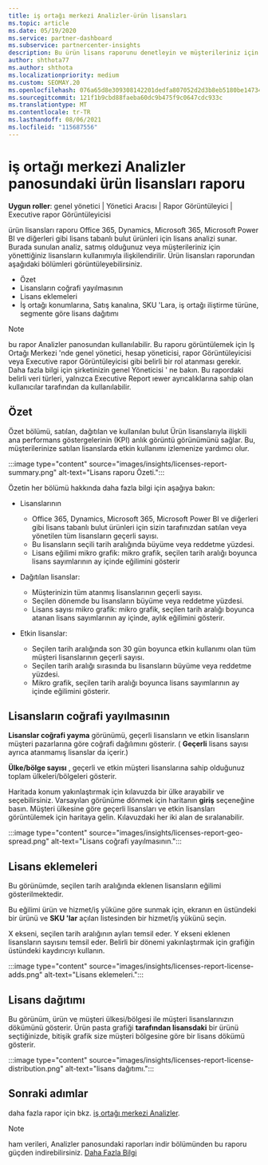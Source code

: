 ```yaml
---
title: iş ortağı merkezi Analizler-ürün lisansları
ms.topic: article
ms.date: 05/19/2020
ms.service: partner-dashboard
ms.subservice: partnercenter-insights
description: Bu ürün lisans raporunu denetleyin ve müşterileriniz için satmanız veya yönetmeniz için lisanslanan lisanslı bulut ürünleriyle nasıl geliştireceğinizi öğrenin.
author: shthota77
ms.author: shthota
ms.localizationpriority: medium
ms.custom: SEOMAY.20
ms.openlocfilehash: 076a65d8e309308142201dedfa807052d2d3b8eb5180be14734edbbec92a3616
ms.sourcegitcommit: 121f1b9cbd88faeba60dc9b475f9c0647cdc933c
ms.translationtype: MT
ms.contentlocale: tr-TR
ms.lasthandoff: 08/06/2021
ms.locfileid: "115687556"
---
```

# <a name="product-licenses-report-in-the-partner-center-insights-dashboard"></a>iş ortağı merkezi Analizler panosundaki ürün lisansları raporu

**Uygun roller**: genel yönetici | Yönetici Aracısı | Rapor Görüntüleyici | Executive rapor Görüntüleyicisi

ürün lisansları raporu Office 365, Dynamics, Microsoft 365, Microsoft Power BI ve diğerleri gibi lisans tabanlı bulut ürünleri için lisans analizi sunar. Burada sunulan analiz, satmış olduğunuz veya müşterileriniz için yönettiğiniz lisansların kullanımıyla ilişkilendirilir. Ürün lisansları raporundan aşağıdaki bölümleri görüntüleyebilirsiniz.

- Özet
- Lisansların coğrafi yayılmasının
- Lisans eklemeleri
- İş ortağı konumlarına, Satış kanalına, SKU 'Lara, iş ortağı iliştirme türüne, segmente göre lisans dağıtımı

 > [!NOTE]
 > bu rapor Analizler panosundan kullanılabilir. Bu raporu görüntülemek için Iş Ortağı Merkezi 'nde genel yönetici, hesap yöneticisi, rapor Görüntüleyicisi veya Executive rapor Görüntüleyicisi gibi belirli bir rol atanması gerekir. Daha fazla bilgi için şirketinizin genel Yöneticisi ' ne bakın. Bu rapordaki belirli veri türleri, yalnızca Executive Report ıewer ayrıcalıklarına sahip olan kullanıcılar tarafından da kullanılabilir.

## <a name="summary"></a>Özet

Özet bölümü, satılan, dağıtılan ve kullanılan bulut Ürün lisanslarıyla ilişkili ana performans göstergelerinin (KPI) anlık görüntü görünümünü sağlar. Bu, müşterilerinize satılan lisanslarda etkin kullanımı izlemenize yardımcı olur.

:::image type="content" source="images/insights/licenses-report-summary.png" alt-text="Lisans raporu Özeti.":::

Özetin her bölümü hakkında daha fazla bilgi için aşağıya bakın:

- Lisanslarının 
  - Office 365, Dynamics, Microsoft 365, Microsoft Power BI ve diğerleri gibi lisans tabanlı bulut ürünleri için sizin tarafınızdan satılan veya yönetilen tüm lisansların geçerli sayısı.
  - Bu lisansların seçili tarih aralığında büyüme veya reddetme yüzdesi.
  - Lisans eğilimi mikro grafik: mikro grafik, seçilen tarih aralığı boyunca lisans sayımlarının ay içinde eğilimini gösterir

- Dağıtılan lisanslar:
  - Müşterinizin tüm atanmış lisanslarının geçerli sayısı.
  - Seçilen dönemde bu lisansların büyüme veya reddetme yüzdesi.
  - Lisans sayısı mikro grafik: mikro grafik, seçilen tarih aralığı boyunca atanan lisans sayımlarının ay içinde, aylık eğilimini gösterir.

- Etkin lisanslar: 
  - Seçilen tarih aralığında son 30 gün boyunca etkin kullanımı olan tüm müşteri lisanslarının geçerli sayısı.
  - Seçilen tarih aralığı sırasında bu lisansların büyüme veya reddetme yüzdesi.
  - Mikro grafik, seçilen tarih aralığı boyunca lisans sayımlarının ay içinde eğilimini gösterir.

## <a name="geographical-spread-of-licenses"></a>Lisansların coğrafi yayılmasının

**Lisanslar coğrafi yayma** görünümü, geçerli lisansların ve etkin lisansların müşteri pazarlarına göre coğrafi dağılımını gösterir. ( **Geçerli** lisans sayısı ayrıca atanmamış lisanslar da içerir.)

**Ülke/bölge sayısı** , geçerli ve etkin müşteri lisanslarına sahip olduğunuz toplam ülkeleri/bölgeleri gösterir.

Haritada konum yakınlaştırmak için kılavuzda bir ülke arayabilir ve seçebilirsiniz. Varsayılan görünüme dönmek için haritanın **giriş** seçeneğine basın. Müşteri ülkesine göre geçerli lisansları ve etkin lisansları görüntülemek için haritaya gelin. Kılavuzdaki her iki alan de sıralanabilir.

:::image type="content" source="images/insights/licenses-report-geo-spread.png" alt-text="Lisans coğrafi yayılmasının.":::

## <a name="license-adds"></a>Lisans eklemeleri

Bu görünümde, seçilen tarih aralığında eklenen lisansların eğilimi gösterilmektedir. 

Bu eğilimi ürün ve hizmet/iş yüküne göre sunmak için, ekranın en üstündeki bir ürünü ve **SKU 'lar** açılan listesinden bir hizmet/iş yükünü seçin.

X ekseni, seçilen tarih aralığının ayları temsil eder. Y ekseni eklenen lisansların sayısını temsil eder. Belirli bir dönemi yakınlaştırmak için grafiğin üstündeki kaydırıcıyı kullanın.

:::image type="content" source="images/insights/licenses-report-license-adds.png" alt-text="Lisans eklemeleri.":::

## <a name="license-distribution"></a>Lisans dağıtımı

Bu görünüm, ürün ve müşteri ülkesi/bölgesi ile müşteri lisanslarınızın dökümünü gösterir. Ürün pasta grafiği **tarafından lisansdaki** bir ürünü seçtiğinizde, bitişik grafik size müşteri bölgesine göre bir lisans dökümü gösterir.

:::image type="content" source="images/insights/licenses-report-license-distribution.png" alt-text="lisans dağıtımı.":::

## <a name="next-steps"></a>Sonraki adımlar

daha fazla rapor için bkz. [iş ortağı merkezi Analizler](partner-center-insights.md).

>[!NOTE] 
> ham verileri, Analizler panosundaki raporları indir bölümünden bu raporu güçden indirebilirsiniz. [Daha Fazla Bilgi](insights-download-reports.md)
